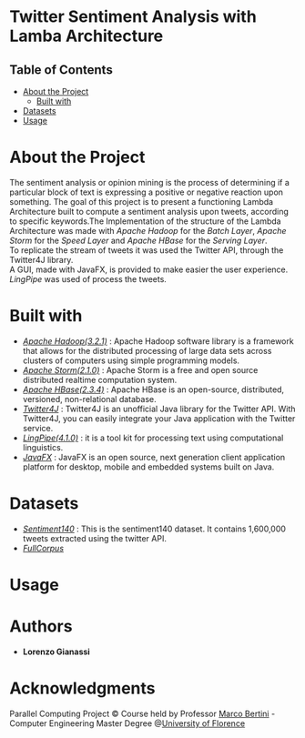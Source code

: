 # Twitter Sentiment Analysis with Lamba Architecture
## Table of Contents  
- [About the Project](#1)  
  - [Built with](#2)
- [Datasets](#3)  
- [Usage](#4)
# About the Project <a name="1"/>
The sentiment analysis or opinion mining is the process of determining if a particular block of text is expressing a positive or negative reaction upon something.
The goal of this project is to present a functioning Lambda Architecture built to compute a sentiment analysis upon tweets, according to specific keywords.The Implementation of the structure of the Lambda Architecture was made with *Apache Hadoop* for the *Batch Layer*, *Apache Storm* for the *Speed Layer* and *Apache HBase* for the *Serving Layer*. <br/>
To replicate the stream of tweets it was used the Twitter API, through the Twitter4J library. <br/>
A GUI, made with JavaFX, is provided to make easier the user experience.
*LingPipe* was used of process the tweets.
# Built with <a name="2"/>
- [*Apache Hadoop(3.2.1)*](https://hadoop.apache.org/release/3.2.1.html) : Apache Hadoop software library is a framework that allows for the distributed processing of large data sets across clusters of computers using simple programming models.
- [*Apache Storm(2.1.0)*](https://storm.apache.org/2019/10/31/storm210-released.html) : Apache Storm is a free and open source distributed realtime computation system. 
- [*Apache HBase(2.3.4)*](https://archive.apache.org/dist/hbase/2.3.4/) : Apache HBase is an open-source, distributed, versioned, non-relational database. 
- [*Twitter4J*](https://twitter4j.org/en/index.html) : Twitter4J is an unofficial Java library for the Twitter API. With Twitter4J, you can easily integrate your Java application with the Twitter service.
- [*LingPipe(4.1.0)*](http://www.alias-i.com/lingpipe/) : it is a tool kit for processing text using computational linguistics.
- [*JavaFX*](https://openjfx.io/) : JavaFX is an open source, next generation client application platform for desktop, mobile and embedded systems built on Java.
# Datasets <a name="3"/>
- [*Sentiment140*](https://www.kaggle.com/datasets/kazanova/sentiment140) : This is the sentiment140 dataset. It contains 1,600,000 tweets extracted using the twitter API.
- [*FullCorpus*](https://github.com/guyz/twitter-sentiment-dataset)
# Usage <a name="4"/>
# Authors
- **Lorenzo Gianassi**
# Acknowledgments
Parallel Computing Project © Course held by Professor [Marco Bertini](https://www.unifi.it/p-doc2-2019-0-A-2b333d2d3529-1.html) - Computer Engineering Master Degree @[University of Florence](https://www.unifi.it/changelang-eng.html)

